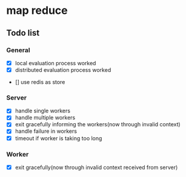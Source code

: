 # map reduce

## Todo list

### General

- [x] local evaluation process worked
- [x] distributed evaluation process worked
- [] use redis as store

### Server

- [x] handle single workers
- [x] handle multiple workers
- [x] exit gracefully informing the workers(now through invalid context)
- [x] handle failure in workers
- [x] timeout if worker is taking too long

### Worker

- [x] exit gracefully(now through invalid context received from server)
